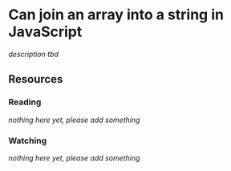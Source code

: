 # Can join an array into a string in JavaScript

_description tbd_

## Resources

### Reading

_nothing here yet, please add something_

### Watching

_nothing here yet, please add something_
